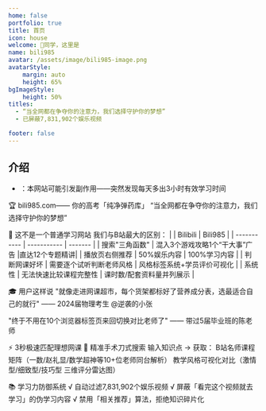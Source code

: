 ```yaml
---
home: false
portfolio: true
title: 首页
icon: house
welcome: 👋同学，这里是
name: bili985
avatar: /assets/image/bili985-image.png
avatarStyle:
    margin: auto
    height: 65%
bgImageStyle:
    height: 50%
titles:
  - “当全网都在争夺你的注意力，我们选择守护你的梦想”
  - 已屏蔽7,831,902个娱乐视频

footer: false
---
```

##  介绍

- <Badge text="⚠️ 警告" type="danger" vertical="middle" />：本网站可能引发副作用——突然发现每天多出3小时有效学习时间

🏆 bili985.com—— 你的高考「纯净弹药库」
“当全网都在争夺你的注意力，我们选择守护你的梦想”

🚨 这不是一个普通学习网站
我们与B站最大的区别：
|             | Bilibili |  Bili985   |
| ----------- | ----------- | ------- |
| 搜索"三角函数" | 混入3个游戏攻略1个“干大事”广告 |直达12个专题精讲|
| 播放页右侧推荐 | 50%娱乐内容 | 100%学习内容 |
| 判断网课好坏 | 需要逐个试听判断老师风格 | 风格标签系统+学员评价可视化 |
| 系统性 | 无法快速比较课程完整性 | 课时数/配套资料量并列展示 |

🎓 用户这样说
"就像走进网课超市，每个货架都标好了营养成分表，选最适合自己的就行"
—— 2024届物理考生 @逆袭的小张

"终于不用在10个浏览器标签页来回切换对比老师了"
—— 带过5届毕业班的陈老师

⚡ 3秒极速匹配理想网课
🎯 精准手术刀式搜索
输入知识点 → 获取：
B站名师课程矩阵（一数/赵礼显/数学超神等10+位老师同台解析）
教学风格可视化对比（激情型/细致型/技巧型 三维评分雷达图）

📚 学习力防御系统
√ 自动过滤7,831,902个娱乐视频
√ 屏蔽「看完这个视频就去学习」的伪学习内容
√ 禁用「相关推荐」算法，拒绝知识碎片化
